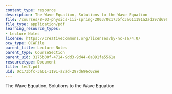```yaml
---
content_type: resource
description: The Wave Equation, Solutions to the Wave Equation
file: /courses/8-03-physics-iii-spring-2003/0c173bfc3a611191a2ad297d696c02ee_lec7.pdf
file_type: application/pdf
learning_resource_types:
- Lecture Notes
license: https://creativecommons.org/licenses/by-nc-sa/4.0/
ocw_type: OCWFile
parent_title: Lecture Notes
parent_type: CourseSection
parent_uid: 3175b00f-4714-9dd3-9d44-6a091fa5561a
resourcetype: Document
title: lec7.pdf
uid: 0c173bfc-3a61-1191-a2ad-297d696c02ee
---
```

The Wave Equation, Solutions to the Wave Equation